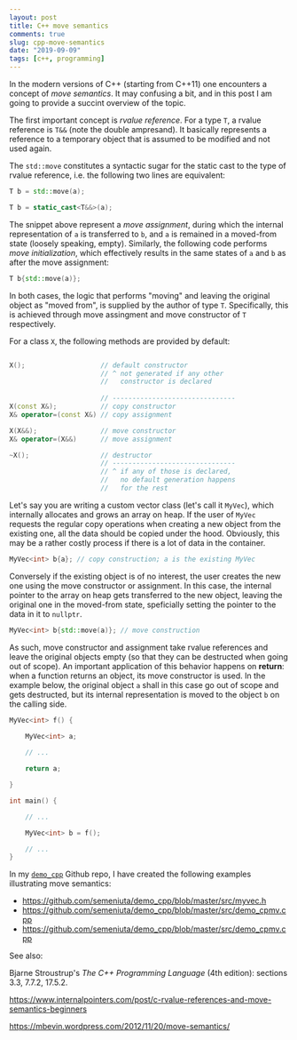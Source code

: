 ```yaml
---
layout: post
title: C++ move semantics
comments: true
slug: cpp-move-semantics
date: "2019-09-09"
tags: [c++, programming]
---
```


In the modern versions of C++ (starting from C++11) one encounters a concept of *move semantics*. It may confusing a bit, and in this post I am going to provide a succint overview of the topic.

The first important concept is *rvalue reference*. For a type `T`, a rvalue reference is `T&&` (note the double ampresand). It basically represents a reference to a temporary object that is assumed to be modified and not used again. 

The `std::move` constitutes a syntactic sugar for the static cast to the type of rvalue reference, i.e. the following two lines are equivalent:

```cpp
T b = std::move(a);

T b = static_cast<T&&>(a);
```

The snippet above represent a *move assignment*, during which the internal representation of `a` is transferred to `b`, and `a` is remained in a moved-from state (loosely speaking, empty). Similarly, the following code performs *move initialization*, which effectively results in the same states of `a` and `b` as after the move assignment:

```cpp
T b{std::move(a)};
```

In both cases, the logic that performs "moving" and leaving the original object as "moved from", is supplied by the author of type `T`. Specifically, this is achieved through move assingment and move constructor of `T` respectively. 

For a class `X`, the following methods are provided by default:

```cpp

X();                   // default constructor
                       // ^ not generated if any other 
                       //   constructor is declared
    
                       // -------------------------------
X(const X&);           // copy constructor
X& operator=(const X&) // copy assignment

X(X&&);                // move constructor
X& operator=(X&&)      // move assignment

~X();                  // destructor
                       // -------------------------------
                       // ^ if any of those is declared, 
                       //   no default generation happens 
                       //   for the rest

```

Let's say you are writing a custom vector class (let's call it `MyVec`), which internally allocates and grows an array on heap. If the user of `MyVec` requests the regular copy operations when creating a new object from the existing one, all the data should be copied under the hood. Obviously, this may be a rather costly process if there is a lot of data in the container. 

```cpp
MyVec<int> b{a}; // copy construction; a is the existing MyVec
```

Conversely if the existing object is of no interest, the user creates the new one using the move constructor or assignment. In this case, the internal pointer to the array on heap gets transferred to the new object, leaving the original one in the moved-from state, speficially setting the pointer to the data in it to `nullptr`. 

```cpp
MyVec<int> b{std::move(a)}; // move construction
```

As such, move constructor and assignment take rvalue references and leave the original objects empty (so that they can be destructed when going out of scope). An important application of this behavior happens on **return**: when a function returns an object, its move constructor is used. In the example below, the original object `a` shall in this case go out of scope and gets destructed, but its internal representation is moved to the object `b` on the calling side. 

```cpp
MyVec<int> f() {

    MyVec<int> a;
    
    // ...

    return a;

}

int main() {

    // ...

    MyVec<int> b = f();

    // ...
}

```

In my [`demo_cpp`](https://github.com/semeniuta/demo_cpp) Github repo, I have created the following examples illustrating move semantics:

 * https://github.com/semeniuta/demo_cpp/blob/master/src/myvec.h
 * https://github.com/semeniuta/demo_cpp/blob/master/src/demo_cpmv.cpp 
 * https://github.com/semeniuta/demo_cpp/blob/master/src/demo_cpmv.cpp


See also:

Bjarne Stroustrup's *The C++ Programming Language* (4th edition): sections 3.3, 7.7.2, 17.5.2.


https://www.internalpointers.com/post/c-rvalue-references-and-move-semantics-beginners

https://mbevin.wordpress.com/2012/11/20/move-semantics/